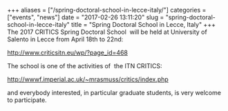 +++
aliases = ["/spring-doctoral-school-in-lecce-italy/"]
categories = ["events", "news"]
date = "2017-02-26 13:11:20"
slug = "spring-doctoral-school-in-lecce-italy"
title = "Spring Doctoral School in Lecce, Italy"
+++
The 2017 CRITICS Spring Doctoral School  will be held at University of
Salento in Lecce from April 18th to 22nd:

<http://www.criticsitn.eu/wp/?page_id=468>

The school is one of the activities of  the ITN CRITICS:

<http://wwwf.imperial.ac.uk/~mrasmuss/critics/index.php>

and everybody interested, in particular graduate students, is very
welcome to participate.
